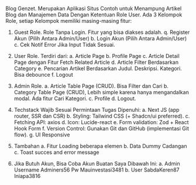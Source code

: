 Blog Genzet. Merupakan Aplikasi Situs Contoh untuk Menampung Artikel Blog dan Manajemen Data Dengan Ketentuan Role User. Ada 3 Kelompok Role, setiap Kelompok memiliki masing-masing fitur:

1. Guest Role. Role Tanpa Login. Fitur yang bisa diakses adalah.
q. Register Akun (Pilih Antara Admin/User)
b. Login Akun (Pilih Antara Admin/User)
c. Cek Notif Error Jika Input Tidak Sesuai.

2. User Role. Terdiri dari:
a. Article Page
b. Profile Page
c. Article Detail Page dengan Fitur Fetch Related Article
d. Article Filter Berdasarkan Category
e. Pencarian Artikel Berdasarkan Judul. Deskripsi. Kategori. Bisa debounce
f. Logout

3. Admin Role.
a. Article Table Page (CRUD). Bisa Filter dan Cari
b. Category Table Page (CRUD), Lebih simple karena hanya mengandalkan modal. Ada fitur Cari Kategori.
c. Profile
d. Logout.

4. Techstack Wajib Sesuai Permintaan Tugas Dipenuhi:
a. Next JS (app router, SSR dan CSR)
b. Styling: Tailwind CSS (+ Shadcn/ui preferred).
c. Fetching API: axios
d. Icon: Lucide-react
e. Form validation: Zod + React Hook Form
f. Version Control: Gunakan Git dan GitHub (implementasi Git flow).
g. UI Responsive

5. Tambahan
a. Fitur Loading beberapa elemen
b. Data Dummy Cadangan
c. Toast succes and error message

6. Jika Butuh Akun, Bisa Coba Akun Buatan Saya Dibawah Ini:
a. Admin
Username Adminers56
Pw Mauinvestasi3481
b. User 
SabdaKeren87
Iniapa3816